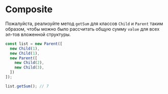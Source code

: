 # Composite

Пожалуйста, реализуйте метод `getSum` для классов `Child` и `Parent` 
таким образом, чтобы можно было рассчитать общую сумму `value` для
всех эл-тов вложенной структуры.

```js
const list = new Parent([
  new Child(1),
  new Child(1),
  new Parent([
    new Child(2),
    new Child(3),
  ])
]);

list.getSum(); // 7
```
